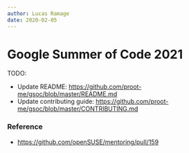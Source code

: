 ```yaml
---
author: Lucas Ramage
date: 2020-02-05
---
```


# Google Summer of Code 2021

TODO:

- Update README: https://github.com/proot-me/gsoc/blob/master/README.md
- Update contributing guide: https://github.com/proot-me/gsoc/blob/master/CONTRIBUTING.md

### Reference

- https://github.com/openSUSE/mentoring/pull/159
